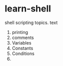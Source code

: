 # learn-shell


shell scripting topics.
text
1. printing
2. comments
3. Variables
4. Constants
5. Conditions
6. 

